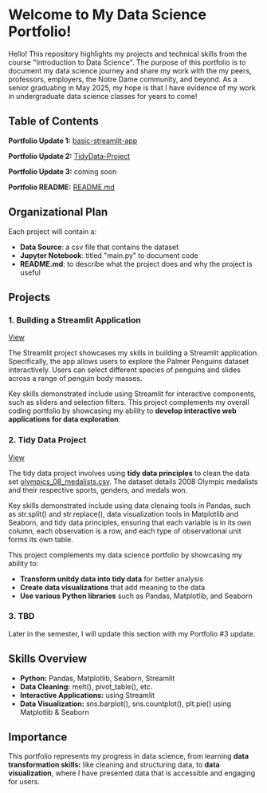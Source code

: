 # Welcome to My Data Science Portfolio!

Hello! This repository highlights my projects and technical skills from the course "Introduction to Data Science". The purpose of this portfolio is to document my data science journey and share my work with the my peers, professors, employers, the Notre Dame community, and beyond. As a senior graduating in May 2025, my hope is that I have evidence of my work in undergraduate data science classes for years to come!

## Table of Contents

**Portfolio Update 1:** [basic-streamlit-app](https://github.com/sophiakun/Kunisaki-Data-Science-Portfolio/tree/main/basic-streamlit-app)

**Portfolio Update 2:** [TidyData-Project](https://github.com/sophiakun/Kunisaki-Data-Science-Portfolio/tree/main/TidyData-Project)

**Portfolio Update 3:** coming soon

**Portfolio README:** [README.md](https://github.com/sophiakun/Kunisaki-Data-Science-Portfolio/blob/main/README.md)

## Organizational Plan

Each project will contain a:
- **Data Source**: a csv file that contains the dataset
- **Jupyter Notebook**: titled "main.py" to document code
- **README.md**: to describe what the project does and why the project is useful

## Projects

### **1. Building a Streamlit Application**
[View](https://github.com/sophiakun/Kunisaki-Data-Science-Portfolio/tree/main/basic-streamlit-app)

The Streamlit project showcases my skills in building a Streamlit application. Specifically, the app allows users to explore the Palmer Penguins dataset interactively. Users can select different species of penguins and slides across a range of penguin body masses. 

Key skills demonstrated include using Streamlit for interactive components, such as sliders and selection filters. This project complements my overall coding portfolio by showcasing my ability to **develop interactive web applications for data exploration**.

### **2. Tidy Data Project**
[View](https://github.com/sophiakun/Kunisaki-Data-Science-Portfolio/tree/main/TidyData-Project)

The tidy data project involves using **tidy data principles** to clean the data set [olympics_08_medalists.csv](https://edjnet.github.io/OlympicsGoNUTS/2008/). The dataset details 2008 Olympic medalists and their respective sports, genders, and medals won.  

Key skills demonstrated include using data clenaing tools in Pandas, such as  str.split() and str.replace(), data visualization tools in Matplotlib and Seaborn, and tidy data principles, ensuring that each variable is in its own column, each observation is a row, and each type of observational unit forms its own table.  

This project complements my data science portfolio by showcasing my ability to:
- **Transform unitdy data into tidy data** for better analysis
- **Create data visualizations** that add meaning to the data
- **Use various Python libraries** such as Pandas, Matplotlib, and Seaborn

### **3. TBD**

Later in the semester, I will update this section with my Portfolio #3 update.

## Skills Overview

- **Python:** Pandas, Matplotlib, Seaborn, Streamlit
- **Data Cleaning:** melt(), pivot_table(), etc.
- **Interactive Applications:** using Streamlit
- **Data Visualization:** sns.barplot(), sns.countplot(), plt.pie() using Matplotlib & Seaborn

## Importance

This portfolio represents my progress in data science, from learning **data transformation skills:** like cleaning and structuring data, to **data visualization**, where I have presented data that is accessible and engaging for users.
